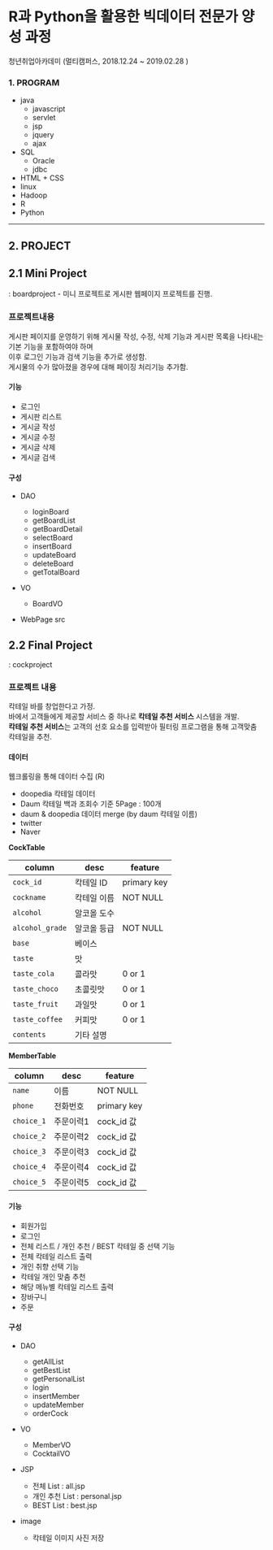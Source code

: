 # R과 Python을 활용한 빅데이터 전문가 양성 과정 
청년취업아카데미 (멀티캠퍼스, 2018.12.24 ~ 2019.02.28 )

### 1. PROGRAM
- java
  * javascript
  * servlet
  * jsp
  * jquery
  * ajax 
- SQL
  * Oracle
  * jdbc 
- HTML + CSS
- linux
- Hadoop
- R 
- Python

---

## 2. PROJECT 

## 2.1 Mini Project 
: boardproject - 미니 프로젝트로 게시판 웹페이지 프로젝트를 진행. 

### 프로젝트내용
게시판 페이지를 운영하기 위해 게시물 작성, 수정, 삭제 기능과 게시판 목록을 나타내는 기본 기능을 포함하여야 하며 <br/>
이후 로그인 기능과 검색 기능을 추가로 생성함. <br/>
게시물의 수가 많아졌을 경우에 대해 페이징 처리기능 추가함.

#### 기능 
- 로그인 
- 게시판 리스트 
- 게시글 작성
- 게시글 수정 
- 게시글 삭제
- 게시글 검색 

#### 구성   
- DAO
  * loginBoard
  * getBoardList
  * getBoardDetail
  * selectBoard
  * insertBoard
  * updateBoard
  * deleteBoard
  * getTotalBoard
  
- VO
  * BoardVO
  
- WebPage src
  


## 2.2 Final Project
: cockproject

### 프로젝트 내용
칵테일 바를 창업한다고 가정.<br/>
바에서 고객들에게 제공할 서비스 중 하나로 **칵테일 추천 서비스** 시스템을 개발. <br/>
**칵테일 추천 서비스**는 고객의 선호 요소를 입력받아 필터링 프로그램을 통해 고객맞춤 칵테일을 추천.



#### 데이터
웹크롤링을 통해 데이터 수집 (R)
- doopedia 칵테일 데이터 
- Daum 칵테일 백과 조회수 기준 5Page : 100개 
- daum & doopedia 데이터 merge (by daum 칵테일 이름)
- twitter 
- Naver 

**CockTable**

| column | desc | feature |
| ------ | -----| ------- |
| `cock_id` | 칵테일 ID |primary key |
| `cockname` | 칵테일 이름 |NOT NULL |
| `alcohol` | 알코올 도수 | |
| `alcohol_grade`| 알코올 등급| NOT NULL |
| `base` | 베이스 | |
| `taste` | 맛 | |
| `taste_cola`| 콜라맛 | 0 or 1  |
| `taste_choco` | 초콜릿맛 | 0 or 1 |
| `taste_fruit` | 과일맛 | 0 or 1 |
| `taste_coffee` | 커피맛 | 0 or 1 |
| `contents` | 기타 설명 | |

**MemberTable**

| column | desc  | feature |
| ------ | ----- | ------- |
| `name` | 이름 | NOT NULL |
| `phone` | 전화번호 | primary key |
| `choice_1` | 주문이력1 | cock_id 값 |
| `choice_2` | 주문이력2 | cock_id 값 |
| `choice_3` | 주문이력3 | cock_id 값 |
| `choice_4` | 주문이력4 | cock_id 값 |  
| `choice_5` | 주문이력5 | cock_id 값 |  
  
#### 기능 
- 회원가입
- 로그인 
- 전체 리스트 / 개인 추천 / BEST 칵테일 중 선택 기능 
- 전체 칵테일 리스트 출력
- 개인 취향 선택 기능
- 칵테일 개인 맞춤 추천 
- 해당 메뉴별 칵테일 리스트 출력
- 장바구니
- 주문 

#### 구성 
- DAO
  * getAllList
  * getBestList
  * getPersonalList
  * login
  * insertMember
  * updateMember
  * orderCock
  
- VO
  * MemberVO
  * CocktailVO

- JSP 
  * 전체 List : all.jsp
  * 개인 추천 List : personal.jsp
  * BEST List : best.jsp
  
- image 
  * 칵테일 이미지 사진 저장 





